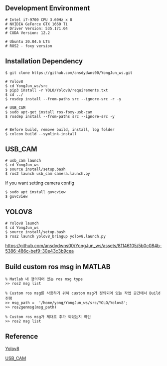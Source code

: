  

## Development Environment 
```
# Intel i7-9700 CPU 3.60Hz x 8
# NVIDIA GeForce GTX 1660 Ti
# Driver Version: 535.171.04
# CUDA Version: 12.2

# Ubuntu 20.04.6 LTS 
# ROS2 - foxy version
```


## Installation Dependency
```
$ git clone https://github.com/ansdydwns00/YongJun_ws.git

# Yolov8
$ cd YongJun_ws/src
$ pip3 install -r YOLO/Yolov8/requirements.txt
$ cd ../
$ rosdep install --from-paths src --ignore-src -r -y

# USB_CAM
$ sudo apt-get install ros-foxy-usb-cam
$ rosdep install --from-paths src --ignore-src -y


# Before build, remove build, install, log folder
$ colcon build --symlink-install 
```



## USB_CAM
```
# usb_cam launch
$ cd YongJun_ws
$ source install/setup.bash
$ ros2 launch usb_cam camera.launch.py

```


If you want setting camera config
```
$ sudo apt install guvcview
$ guvcview
```

## YOLOV8
```
# Yolov8 launch
$ cd YongJun_ws
$ source install/setup.bash
$ ros2 launch yolov8_bringup yolov8.launch.py

```






https://github.com/ansdydwns00/YongJun_ws/assets/81146105/5b0c084b-5386-486c-bef9-30e43c3b9cea












## Build custom ros msg in MATLAB
```
% Matlab 내 정의되어 있는 ros msg type
>> ros2 msg list

% Custom ros msg를 사용하기 위해 custom msg가 정의되어 있는 작업 공간에서 Build 진행
>> msg_path =  '/home/yong/YongJun_ws/src/YOLO/Yolov8';
>> ros2genmsg(msg_path)

% Custom ros msg가 제대로 추가 되었는지 확인
>> ros2 msg list
```








## Reference
[Yolov8](https://github.com/kirkfreire/yolov8_ros2) 


[USB_CAM](https://github.com/ros-drivers/usb_cam)
